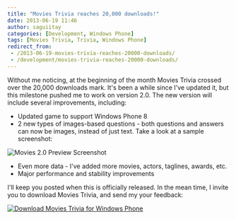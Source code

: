```yaml
---
title: "Movies Trivia reaches 20,000 downloads!"
date: 2013-06-19 11:46
author: saguiitay
categories: [Development, Windows Phone]
tags: [Movies Trivia, Trivia, Windows Phone]
redirect_from:
 - /2013-06-19-movies-trivia-reaches-20000-downloads/
 - /development/movies-trivia-reaches-20000-downloads/
---
```

Without me noticing, at the beginning of the month Movies Trivia crossed over the 20,000 downloads mark. It's been a while since I've updated it,
but this milestone pushed me to work on version 2.0. The new version will include several improvements, including:

- Updated game to support Windows Phone 8
- 2 new types of images-based questions - both questions and answers can now be images, instead of just text. Take a look at a sample screenshot:

 ![Movies 2.0 Preview Screenshot]({{site.url}}/images/screenshot.png)
- Even more data - I've added more movies, actors, taglines, awards, etc.
- Major performance and stability improvements

I'll keep you posted when this is officially released. In the mean time, I invite you to download Movies Trivia, and send my your feedback:

[![Download Movies Trivia for Windows Phone]({{site.url}}/images/download-en-med2.png "Download Movies Trivia for Windows Phone")](http://www.windowsphone.com/s?appid=e46152fa-1cc8-44bd-a095-4e5ad590a055)
